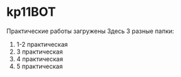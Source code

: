 # kp11BOT
Практические работы загружены
Здесь 3 разные папки:
1) 1-2 практическая
2) 3 практическая
3) 4 практическая
4) 5 практическая

